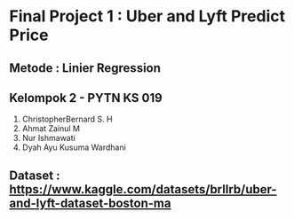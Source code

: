 # Final Project 1 : Uber and Lyft Predict Price

## Metode : Linier Regression

## Kelompok 2 - PYTN KS 019
1. ChristopherBernard S. H
2. Ahmat Zainul M
3. Nur Ishmawati
4. Dyah Ayu Kusuma Wardhani

## Dataset : https://www.kaggle.com/datasets/brllrb/uber-and-lyft-dataset-boston-ma
